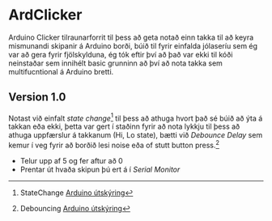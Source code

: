 # ArdClicker
Arduino Clicker tilraunarforrit til þess að geta notað einn takka til að keyra mismunandi skipanir á Arduino borði, búið til fyrir einfalda jólaseríu sem ég var að gera fyrir fjölskylduna, ég tók eftir því að það var ekki til kóði neinstaðar sem innihélt basic grunninn að því að nota takka sem multifucntional á Arduino bretti.

## Version 1.0
Notast við einfalt *state change*[^2] til þess að athuga hvort það sé búið að ýta á takkan eða ekki, þetta var gert í staðinn fyrir að nota lykkju til þess að athuga uppfærslur á takkanum (Hi, Lo state), bætti við *Debounce Delay* sem kemur í veg fyrir að borðið lesi noise eða of stutt button press.[^1] 

- Telur upp af 5 og fer aftur að 0
- Prentar út hvaða skipun þú ert á í *Serial Monitor*


[^1]: Debouncing [Arduino útskýring](https://www.arduino.cc/en/Tutorial/BuiltInExamples/Debounce)
[^2]: StateChange [Arduino útskýring](https://www.arduino.cc/en/Tutorial/BuiltInExamples/StateChangeDetection)
